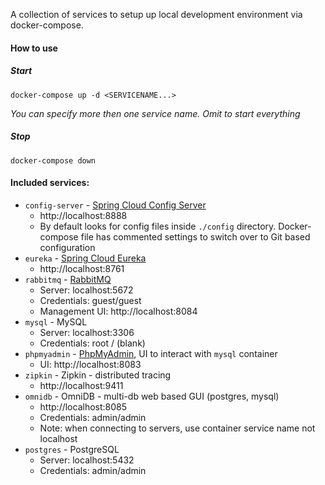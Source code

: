 A collection of services to setup up local development environment via docker-compose. 

#### How to use

##### Start

```
docker-compose up -d <SERVICENAME...>
```

*You can specify more then one service name. Omit to start everything*

##### Stop

```
docker-compose down
```

#### Included services:

- `config-server` - [Spring Cloud Config Server](https://cloud.spring.io/spring-cloud-config) 
  - http://localhost:8888
  - By default looks for config files inside `./config` directory. Docker-compose file has commented settings to switch over to Git based configuration
- `eureka` - [Spring Cloud Eureka](https://spring.io/projects/spring-cloud-netflix) 
  - http://localhost:8761
- `rabbitmq` - [RabbitMQ](https://www.rabbitmq.com/)
  - Server: localhost:5672
  - Credentials: guest/guest
  - Management UI: http://localhost:8084
- `mysql` - MySQL
  - Server: localhost:3306
  - Credentials: root / (blank)
- `phpmyadmin` - [PhpMyAdmin](https://www.phpmyadmin.net/), UI to interact with `mysql` container
  - UI: http://localhost:8083
- `zipkin` - Zipkin - distributed tracing
  - http://localhost:9411
- `omnidb` - OmniDB - multi-db web based GUI (postgres, mysql)
  - http://localhost:8085
  - Credentials: admin/admin
  - Note: when connecting to servers, use container service name not localhost
- `postgres` - PostgreSQL
  - Server: localhost:5432
  - Credentials: admin/admin